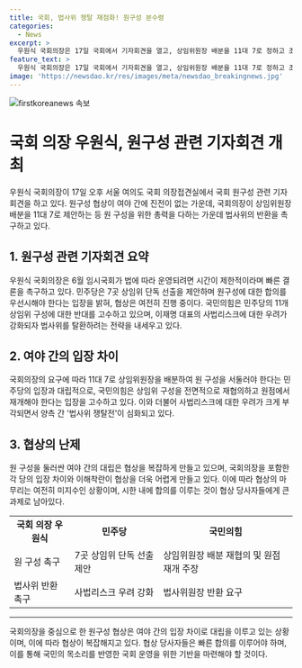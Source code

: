 ```yaml
---
title: 국회, 법사위 쟁탈 재점화! 원구성 분수령
categories:
  - News
excerpt: >
  우원식 국회의장은 17일 국회에서 기자회견을 열고, 상임위원장 배분을 11대 7로 정하고 조속히 원 구성을 마치는 것이 최선의 길이라고 밝혔다. 여야 간 '법사위 쟁탈전'이 분수령을 맞이한 가운데, 협상 마감 시한은 명확히 제시되지는 않았지만, 다음 달 4일 종료되는 6월 임시국회를 고려하면 이번 주 안에 원 구성이 끝나야 한다. 이 대표의 4개 사건 재판을 동시에 받게 되자 사법리스크를 강화하며 법사위를 탈환하려는 전략을 내세우고 있다. 국민의힘은 민주당의 11개 상임위 구성을 전면 백지화하고, 원 구성 협상을 재개하는 입장이며, 이날 야당 간사인 김승원 의원을 비롯해 민주당 단독으로 법안심사를 진행한 것에 대해 이의를 제기했다. 현재 여야 간 원내대표 회동에서 해결책을 찾지 못하고 있으며, 우 의장은 민생대란과 의료대란, 그리고 남북관계에 대한 우려를 표명하며 국회 개원을 늦추는 것은 국민에 대한 권리침해라고 지적했다.
feature_text: >
  우원식 국회의장은 17일 국회에서 기자회견을 열고, 상임위원장 배분을 11대 7로 정하고 조속히 원 구성을 마치는 것이 최선의 길이라고 밝혔다. 여야 간 '법사위 쟁탈전'이 분수령을 맞이한 가운데, 협상 마감 시한은 명확히 제시되지는 않았지만, 다음 달 4일 종료되는 6월 임시국회를 고려하면 이번 주 안에 원 구성이 끝나야 한다. 이 대표의 4개 사건 재판을 동시에 받게 되자 사법리스크를 강화하며 법사위를 탈환하려는 전략을 내세우고 있다. 국민의힘은 민주당의 11개 상임위 구성을 전면 백지화하고, 원 구성 협상을 재개하는 입장이며, 이날 야당 간사인 김승원 의원을 비롯해 민주당 단독으로 법안심사를 진행한 것에 대해 이의를 제기했다. 현재 여야 간 원내대표 회동에서 해결책을 찾지 못하고 있으며, 우 의장은 민생대란과 의료대란, 그리고 남북관계에 대한 우려를 표명하며 국회 개원을 늦추는 것은 국민에 대한 권리침해라고 지적했다.
image: 'https://newsdao.kr/res/images/meta/newsdao_breakingnews.jpg'
---
```


<p><img src="https://newsdao.kr/res/images/meta/newsdao_breakingnews.jpg" alt="firstkoreanews 속보" /></p>

<h1>국회 의장 우원식, 원구성 관련 기자회견 개최</h1>

<p data-ke-size="size16">우원식 국회의장이 17일 오후 서울 여의도 국회 의장접견실에서 국회 원구성 관련 기자회견을 하고 있다. 원구성 협상이 여야 간에 진전이 없는 가운데, 국회의장이 상임위원장 배분을 11대 7로 제안하는 등 원 구성을 위한 총력을 다하는 가운데 법사위의 반환을 촉구하고 있다.</p>

<h2 data-ke-size="size26">1. 원구성 관련 기자회견 요약</h2>

<p data-ke-size="size16">우원식 국회의장은 6월 임시국회가 법에 따라 운영되려면 시간이 제한적이라며 빠른 결론을 촉구하고 있다. 민주당은 7곳 상임위 단독 선출을 제안하며 원구성에 대한 합의를 우선시해야 한다는 입장을 밝혀, 협상은 여전히 진행 중이다. 국민의힘은 민주당의 11개 상임위 구성에 대한 반대를 고수하고 있으며, 이재명 대표의 사법리스크에 대한 우려가 강화되자 법사위를 탈환하려는 전략을 내세우고 있다.</p>

<h2 data-ke-size="size26">2. 여야 간의 입장 차이</h2>

<p data-ke-size="size16">국회의장의 요구에 따라 11대 7로 상임위원장을 배분하여 원 구성을 서둘러야 한다는 민주당의 입장과 대립적으로, 국민의힘은 상임위 구성을 전면적으로 재협의하고 원점에서 재개해야 한다는 입장을 고수하고 있다. 이와 더불어 사법리스크에 대한 우려가 크게 부각되면서 양측 간 '법사위 쟁탈전'이 심화되고 있다.</p>

<h2 data-ke-size="size26">3. 협상의 난제</h2>

<p data-ke-size="size16">원 구성을 둘러싼 여야 간의 대립은 협상을 복잡하게 만들고 있으며, 국회의장을 포함한 각 당의 입장 차이와 이해착란이 협상을 더욱 어렵게 만들고 있다. 이에 따라 협상의 마무리는 여전히 미지수인 상황이며, 시한 내에 합의를 이루는 것이 협상 당사자들에게 큰 과제로 남아있다.</p>

<table>
  <tr>
    <td style="text-align: center; height: 17px;"><b>국회 의장 우원식</b></td>
    <td style="text-align: center; height: 17px;"><b>민주당</b></td>
    <td style="text-align: center; height: 17px;"><b>국민의힘</b></td>
  </tr>
  <tr>
    <td>원 구성 촉구</td>
    <td>7곳 상임위 단독 선출 제안</td>
    <td>상임위원장 배분 재협의 및 원점 재개 주장</td>
  </tr>
  <tr>
    <td>법사위 반환 촉구</td>
    <td>사법리스크 우려 강화</td>
    <td>법사위원장 반환 요구</td>
  </tr>
</table>

<hr>

<p data-ke-size="size16">국회의장을 중심으로 한 원구성 협상은 여야 간의 입장 차이로 대립을 이루고 있는 상황이며, 이에 따라 협상이 복잡해지고 있다. 협상 당사자들은 빠른 합의를 이루어야 하며, 이를 통해 국민의 목소리를 반영한 국회 운영을 위한 기반을 마련해야 할 것이다.</p>

